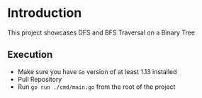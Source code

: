 # Introduction

This project showcases DFS and BFS Traversal on a Binary Tree


## Execution

- Make sure you have `Go` version of at least 1.13 installed
- Pull Repository
- Run `go run ./cmd/main.go` from the root of the project
